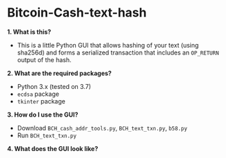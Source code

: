 # Bitcoin-Cash-text-hash

**1. What is this?**

* This is a little Python GUI that allows hashing of your text (using sha256d) and forms a serialized transaction that includes an ```OP_RETURN ``` output of the hash. 

**2. What are the required packages?**

* Python 3.x (tested on 3.7)
* ```ecdsa``` package
* ```tkinter``` package

**3. How do I use the GUI?**
* Download ```BCH_cash_addr_tools.py```, ```BCH_text_txn.py```, ```b58.py```
* Run ```BCH_text_txn.py```

**4. What does the GUI look like?**
